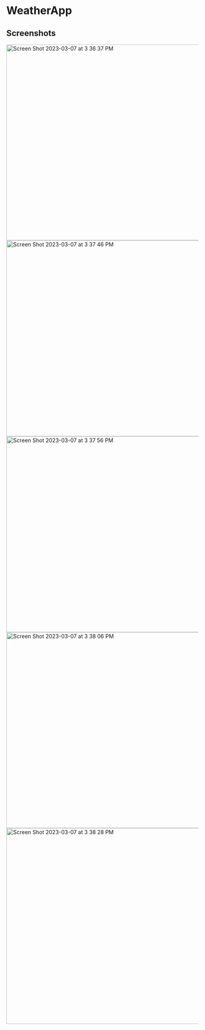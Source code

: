 # WeatherApp


## Screenshots
<img width="514" alt="Screen Shot 2023-03-07 at 3 36 37 PM" src="https://user-images.githubusercontent.com/34025707/223580367-aa3509b7-ced5-4cfd-a202-99004e9f3367.png">
<img width="514" alt="Screen Shot 2023-03-07 at 3 37 46 PM" src="https://user-images.githubusercontent.com/34025707/223580372-4f9c9f60-3fe5-46c2-b9ef-1466f7954d20.png">
<img width="514" alt="Screen Shot 2023-03-07 at 3 37 56 PM" src="https://user-images.githubusercontent.com/34025707/223580376-a0097bb3-cc79-4d63-a125-fbcb5a799dce.png">
<img width="514" alt="Screen Shot 2023-03-07 at 3 38 06 PM" src="https://user-images.githubusercontent.com/34025707/223580378-b86b25a2-9463-4589-a17c-6fc50c6b3d5f.png">
<img width="514" alt="Screen Shot 2023-03-07 at 3 38 28 PM" src="https://user-images.githubusercontent.com/34025707/223580381-280139a5-c6e6-4a2a-8f68-b84134291ce1.png">
